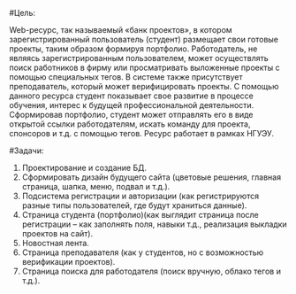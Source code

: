 ﻿#Цель: 

Web-ресурс, так называемый «банк проектов», в котором зарегистрированный пользователь (студент) размещает свои готовые проекты, таким образом формируя портфолио. Работодатель, не являясь зарегистрированным пользователем, может осуществлять поиск работников в фирму или просматривать выложенные проекты с помощью специальных тегов. В системе также присутствует преподаватель, который может верифицировать проекты. 
С помощью данного ресурса студент показывает свое развитие в процессе обучения, интерес к будущей профессиональной деятельности. Сформировав портфолио, студент может отправлять его в виде открытой ссылки работодателям, искать команду для проекта, спонсоров и т.д. с помощью тегов.
Ресурс работает в рамках НГУЭУ.


#Задачи:

1. Проектирование и создание БД.
2. Сформировать дизайн будущего сайта (цветовые решения, главная страница, шапка, меню, подвал и т.д.). 
3. Подсистема регистрации и авторизации (как регистрируются разные типы пользователей, где будут храниться данные). 
4. Страница студента (портфолио)(как выглядит страница после регистрации – как заполнять поля, навыки т.д., реализация выкладки проектов на сайт).
5. Новостная лента.
6. Страница преподавателя (как у студентов, но с возможностью верификации проектов).
7. Страница поиска для работодателя (поиск вручную, облако тегов и т.д.).


